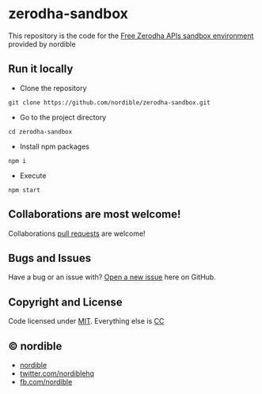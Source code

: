 # zerodha-sandbox
This repository is the code for the [Free Zerodha APIs sandbox environment](https://nordible.com/zerodha-sandbox/) provided by nordible

## Run it locally

* Clone the repository

`git clone https://github.com/nordible/zerodha-sandbox.git`

* Go to the project directory

`cd zerodha-sandbox`

* Install npm packages

`npm i`

* Execute

`npm start`

## Collaborations are most welcome!
Collaborations [pull requests](https://github.com/nordible/zerodha-mock-apis/pulls) are welcome!

## Bugs and Issues

Have a bug or an issue with? [Open a new issue](https://github.com/nordible/zerodha-mock-apis/issues) here on GitHub.

## Copyright and License

Code licensed under [MIT](https://opensource.org/licenses/MIT). Everything else is [CC](http://creativecommons.org/)

## &copy; nordible

* [nordible](http://nordible.com/)
* [twitter.com/nordiblehq](https://twitter.com/nordiblehq)
* [fb.com/nordible](https://www.facebook.com/nordible)
